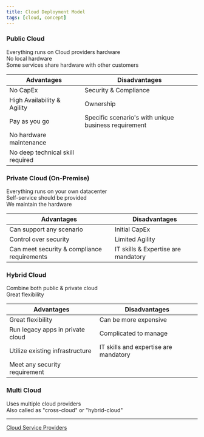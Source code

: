 ```yaml
---
title: Cloud Deployment Model
tags: [cloud, concept]
---
```


### Public Cloud

Everything runs on Cloud providers hardware  
No local hardware  
Some services share hardware with other customers

|Advantages|Disadvantages|
|----------|-------------|
|No CapEx|Security & Compliance|
|High Availability & Agility|Ownership|
|Pay as you go|Specific scenario's with unique business requirement|
|No hardware maintenance||
|No deep technical skill required||

### Private Cloud (On-Premise)

Everything runs on your own datacenter  
Self-service should be provided  
We maintain the hardware

|Advantages|Disadvantages|
|----------|-------------|
|Can support any scenario|Initial CapEx|
|Control over security|Limited Agility|
|Can meet security & compliance requirements|IT skills & Expertise are mandatory|

### Hybrid Cloud

Combine both public & private cloud  
Great flexibility

|Advantages|Disadvantages|
|----------|-------------|
|Great flexibility|Can be more expensive|
|Run legacy apps in private cloud|Complicated to manage|
|Utilize existing infrastructure|IT skills and expertise are mandatory|
|Meet any security requirement||

### Multi Cloud

Uses multiple cloud providers  
Also called as "cross-cloud" or "hybrid-cloud"

---

[Cloud Service Providers](../Cloud%20Service%20Providers.md)